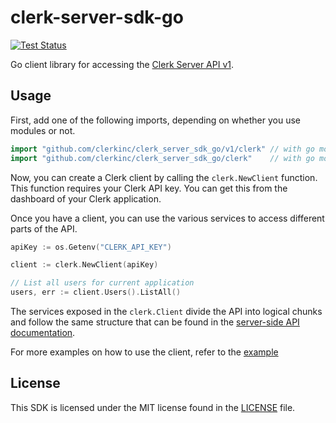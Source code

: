 # clerk-server-sdk-go #

[![Test Status](https://github.com/clerkinc/clerk_server_sdk_go/workflows/tests/badge.svg)](https://github.com/clerkinc/clerk_server_sdk_go/actions?query=workflow%3Atests)

Go client library for accessing the [Clerk Server API v1](https://docs.clerk.dev/server-api/).

## Usage ##

First, add one of the following imports, depending on whether you use modules or not.

```go
import "github.com/clerkinc/clerk_server_sdk_go/v1/clerk" // with go modules enabled
import "github.com/clerkinc/clerk_server_sdk_go/clerk"    // with go modules disabled
```

Now, you can create a Clerk client by calling the `clerk.NewClient` function.
This function requires your Clerk API key.
You can get this from the dashboard of your Clerk application.

Once you have a client, you can use the various services to access different parts of the API.

```go
apiKey := os.Getenv("CLERK_API_KEY")

client := clerk.NewClient(apiKey)

// List all users for current application
users, err := client.Users().ListAll()
```

The services exposed in the `clerk.Client` divide the API into logical chunks and 
follow the same structure that can be found in the [server-side API documentation](https://docs.clerk.dev/server-api/).

For more examples on how to use the client, refer to the [example](https://github.com/clerkinc/clerk_server_sdk_go/tree/main/example)

## License ##

This SDK is licensed under the MIT license found in the [LICENSE](./LICENSE) file.
